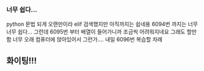 ### 너무 쉽다...

python 문법 되게 오랜만이라 elif 검색했지만 아직까지는 쉽네용
6094번 까지는 너무너무 쉽다...
그런데 6095번 부터 배열이 들어가니까 조금씩 어려워지네요
그래도 할만함
너무 오래 컴퓨터에 앉아있어서 그런가....
내일 6096번 복습할 차례

## 화이팅!!!
